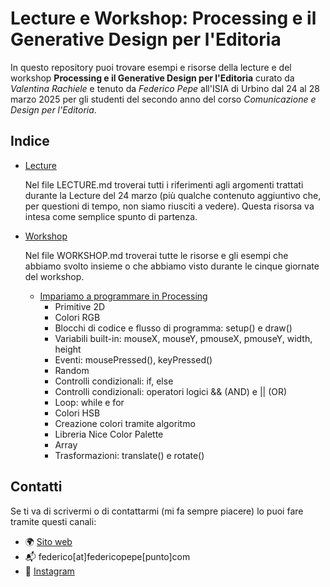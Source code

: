 # Lecture e Workshop: Processing e il Generative Design per l'Editoria

In questo repository puoi trovare esempi e risorse della lecture e del workshop **Processing e il Generative Design per l'Editoria** curato da _Valentina Rachiele_ e tenuto da _Federico Pepe_ all'ISIA di Urbino dal 24 al 28 marzo 2025 per gli studenti del secondo anno del corso _Comunicazione e Design per l'Editoria_.

## Indice

- [Lecture](/lecture/LECTURE.md)

  Nel file LECTURE.md troverai tutti i riferimenti agli argomenti trattati durante la Lecture del 24 marzo (più qualche contenuto aggiuntivo che, per questioni di tempo, non siamo riusciti a vedere). Questa risorsa va intesa come semplice spunto di partenza.

- [Workshop](/workshop/WORKSHOP.md)

  Nel file WORKSHOP.md troverai tutte le risorse e gli esempi che abbiamo svolto insieme o che abbiamo visto durante le cinque giornate del workshop.

  - [Impariamo a programmare in Processing](/workshop/start-from-here/)
    - Primitive 2D
    - Colori RGB
    - Blocchi di codice e flusso di programma: setup() e draw()
    - Variabili built-in: mouseX, mouseY, pmouseX, pmouseY, width, height
    - Eventi: mousePressed(), keyPressed()
    - Random
    - Controlli condizionali: if, else
    - Controlli condizionali: operatori logici && (AND) e || (OR)
    - Loop: while e for
    - Colori HSB
    - Creazione colori tramite algoritmo
    - Libreria Nice Color Palette
    - Array
    - Trasformazioni: translate() e rotate()

## Contatti

Se ti va di scrivermi o di contattarmi (mi fa sempre piacere) lo puoi fare tramite questi canali:

- 🌍 [Sito web](https://www.federicopepe.com)
- 📬 federico[at]federicopepe[punto]com
- 📸 [Instagram](https://www.instagram.com/fedpep)
